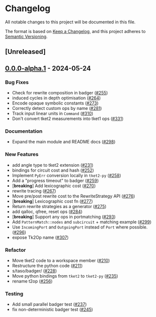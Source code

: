 # Changelog
All notable changes to this project will be documented in this file.

The format is based on [Keep a Changelog](https://keepachangelog.com/en/1.0.0/),
and this project adheres to [Semantic Versioning](https://semver.org/spec/v2.0.0.html).

## [Unreleased]

## [0.0.0-alpha.1](https://github.com/CQCL/tket2/releases/tag/tket2-v0.0.0-alpha.1) - 2024-05-24

### Bug Fixes
- Check for rewrite composition in badger ([#255](https://github.com/CQCL/tket2/pull/255))
- induced cycles in depth optimisation ([#264](https://github.com/CQCL/tket2/pull/264))
- Encode opaque symbolic constants ([#273](https://github.com/CQCL/tket2/pull/273))
- Correctly detect custom ops by name ([#281](https://github.com/CQCL/tket2/pull/281))
- Track input linear units in `Command` ([#310](https://github.com/CQCL/tket2/pull/310))
- Don't convert tket2 measurements into tket1 ops ([#331](https://github.com/CQCL/tket2/pull/331))

### Documentation
- Expand the main module and README docs ([#298](https://github.com/CQCL/tket2/pull/298))

### New Features
- add angle type to tket2 extension  ([#231](https://github.com/CQCL/tket2/pull/231))
- bindings for circuit cost and hash ([#252](https://github.com/CQCL/tket2/pull/252))
- Implement `PyErr` conversion locally in `tket2-py` ([#258](https://github.com/CQCL/tket2/pull/258))
- Add a "progress timeout" to badger ([#259](https://github.com/CQCL/tket2/pull/259))
- [**breaking**] Add lexicographic cost ([#270](https://github.com/CQCL/tket2/pull/270))
- rewrite tracing ([#267](https://github.com/CQCL/tket2/pull/267))
- Move pre/post rewrite cost to the RewriteStrategy API ([#276](https://github.com/CQCL/tket2/pull/276))
- [**breaking**] Lexicographic cost fn ([#277](https://github.com/CQCL/tket2/pull/277))
- Return rewrite strategies as a generator ([#275](https://github.com/CQCL/tket2/pull/275))
- add qalloc, qfree, reset ops ([#284](https://github.com/CQCL/tket2/pull/284))
- [**breaking**] Support any ops in portmatching ([#293](https://github.com/CQCL/tket2/pull/293))
- Add `PatternMatch::nodes` and `subcircuit` + matching example ([#299](https://github.com/CQCL/tket2/pull/299))
- Use `IncomingPort` and `OutgoingPort` instead of `Port` where possible. ([#296](https://github.com/CQCL/tket2/pull/296))
- expose Tk2Op name ([#307](https://github.com/CQCL/tket2/pull/307))

### Refactor
- Move tket2 code to a workspace member ([#210](https://github.com/CQCL/tket2/pull/210))
- Restructure the python code ([#211](https://github.com/CQCL/tket2/pull/211))
- s/taso/badger/ ([#228](https://github.com/CQCL/tket2/pull/228))
- Move python bindings from `tket2` to `tket2-py` ([#235](https://github.com/CQCL/tket2/pull/235))
- rename t2op ([#256](https://github.com/CQCL/tket2/pull/256))

### Testing
- Add small parallel badger test ([#237](https://github.com/CQCL/tket2/pull/237))
- fix non-deterministic badger test ([#245](https://github.com/CQCL/tket2/pull/245))

